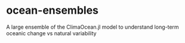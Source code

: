 # ocean-ensembles
A large ensemble of the ClimaOcean.jl model to understand long-term oceanic change vs natural variability
